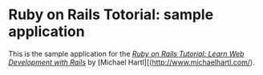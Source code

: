 # Ruby on Rails Totorial: sample application

This is the sample application for the 
[*Ruby on Rails Tutorial:
Learn Web Development with Rails*](http://www.railstutorial.org/)
by [Michael Hartl][(http://www.michaelhartl.com/). 